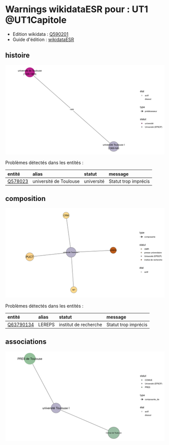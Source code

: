 Warnings wikidataESR pour : UT1 @UT1Capitole
================

- Edition wikidata : [Q590201](https://www.wikidata.org/wiki/Q590201)
- Guide d'édition : [wikidataESR](https://github.com/cpesr/wikidataESR/)



## histoire 

![Graphique non généré](https://github.com/cpesr/wikidataESR/blob/master/plots/etablissements/Q590201-histoire.png) 



Problèmes détectés dans les entités :

|entité                                           |alias                  |statut     |message              |
|:------------------------------------------------|:----------------------|:----------|:--------------------|
|[Q578023](https://www.wikidata.org/wiki/Q578023) |université de Toulouse |université |Statut trop imprécis |


## composition 

![Graphique non généré](https://github.com/cpesr/wikidataESR/blob/master/plots/etablissements/Q590201-composition.png) 



Problèmes détectés dans les entités :

|entité                                               |alias  |statut                |message              |
|:----------------------------------------------------|:------|:---------------------|:--------------------|
|[Q63790134](https://www.wikidata.org/wiki/Q63790134) |LEREPS |institut de recherche |Statut trop imprécis |


## associations 

![Graphique non généré](https://github.com/cpesr/wikidataESR/blob/master/plots/etablissements/Q590201-associations.png) 

